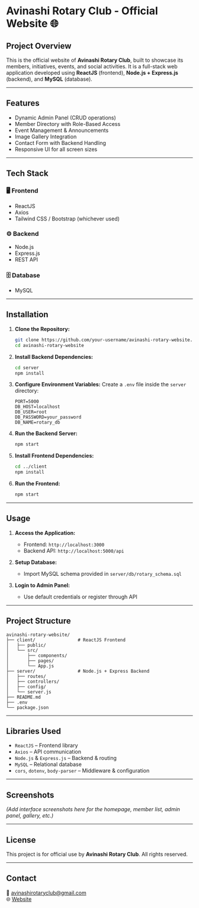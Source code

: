
# Avinashi Rotary Club - Official Website 🌐

## Project Overview
This is the official website of **Avinashi Rotary Club**, built to showcase its members, initiatives, events, and social activities. It is a full-stack web application developed using **ReactJS** (frontend), **Node.js + Express.js** (backend), and **MySQL** (database).

---

## Features
- Dynamic Admin Panel (CRUD operations)
- Member Directory with Role-Based Access
- Event Management & Announcements
- Image Gallery Integration
- Contact Form with Backend Handling
- Responsive UI for all screen sizes

---

## Tech Stack

### 🖥️ Frontend
- ReactJS
- Axios
- Tailwind CSS / Bootstrap (whichever used)

### ⚙️ Backend
- Node.js
- Express.js
- REST API

### 🗄️ Database
- MySQL

---

## Installation

1. **Clone the Repository:**
   ```bash
   git clone https://github.com/your-username/avinashi-rotary-website.git
   cd avinashi-rotary-website
   ```

2. **Install Backend Dependencies:**
   ```bash
   cd server
   npm install
   ```

3. **Configure Environment Variables:**
   Create a `.env` file inside the `server` directory:
   ```env
   PORT=5000
   DB_HOST=localhost
   DB_USER=root
   DB_PASSWORD=your_password
   DB_NAME=rotary_db
   ```

4. **Run the Backend Server:**
   ```bash
   npm start
   ```

5. **Install Frontend Dependencies:**
   ```bash
   cd ../client
   npm install
   ```

6. **Run the Frontend:**
   ```bash
   npm start
   ```

---

## Usage

1. **Access the Application:**
   - Frontend: `http://localhost:3000`
   - Backend API: `http://localhost:5000/api`

2. **Setup Database:**
   - Import MySQL schema provided in `server/db/rotary_schema.sql`

3. **Login to Admin Panel:**
   - Use default credentials or register through API

---

## Project Structure
```
avinashi-rotary-website/
├── client/                # ReactJS Frontend
│   ├── public/
│   └── src/
│       ├── components/
│       ├── pages/
│       └── App.js
├── server/                # Node.js + Express Backend
│   ├── routes/
│   ├── controllers/
│   ├── config/
│   └── server.js
├── README.md
├── .env
└── package.json
```

---

## Libraries Used

- `ReactJS` – Frontend library
- `Axios` – API communication
- `Node.js` & `Express.js` – Backend & routing
- `MySQL` – Relational database
- `cors`, `dotenv`, `body-parser` – Middleware & configuration

---

## Screenshots

*(Add interface screenshots here for the homepage, member list, admin panel, gallery, etc.)*

---

## License

This project is for official use by **Avinashi Rotary Club**. All rights reserved.

---

## Contact

📧 avinashirotaryclub@gmail.com  
🌐 [Website](http://avinashirotaryclub.org)
